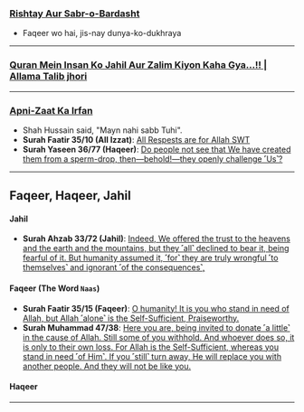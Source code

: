### [Rishtay Aur Sabr-o-Bardasht](https://www.youtube.com/shorts/MDFbeKDnm9I)
* Faqeer wo hai, jis-nay dunya-ko-dukhraya

***

### [Quran Mein Insan Ko Jahil Aur Zalim Kiyon Kaha Gya...!! | Allama Talib jhori](https://www.youtube.com/watch?v=AbXeB3KcmVM)
***

### [Apni-Zaat Ka Irfan](https://www.youtube.com/shorts/lcy6z2eAF5c)
* Shah Hussain said, "Mayn nahi sabb Tuhi".
* __Surah Faatir 35/10 (All Izzat)__: [All Respests are for Allah SWT](https://quranwbw.com/35/10)
* __Surah Yaseen 36/77 (Haqeer)__: [Do people not see that We have created them from a sperm-drop, then—behold!—they openly challenge ˹Us˺?](https://quranwbw.com/36/77)

***

## Faqeer, Haqeer, Jahil

#### Jahil
* __Surah Ahzab 33/72 (Jahil)__: [Indeed, We offered the trust to the heavens and the earth and the mountains, but they ˹all˺ declined to bear it, being fearful of it. But humanity assumed it, ˹for˺ they are truly wrongful ˹to themselves˺ and ignorant ˹of the consequences˺,](https://quranwbw.com/33/72)

#### Faqeer (The Word `Naas`)
* __Surah Faatir 35/15 (Faqeer)__: [O humanity! It is you who stand in need of Allah, but Allah ˹alone˺ is the Self-Sufficient, Praiseworthy.](https://quranwbw.com/35/15)
* __Surah Muhammad 47/38__: [Here you are, being invited to donate ˹a little˺ in the cause of Allah. Still some of you withhold. And whoever does so, it is only to their own loss. For Allah is the Self-Sufficient, whereas you stand in need ˹of Him˺. If you ˹still˺ turn away, He will replace you with another people. And they will not be like you.
](https://quranwbw.com/47/38)

#### Haqeer

***
